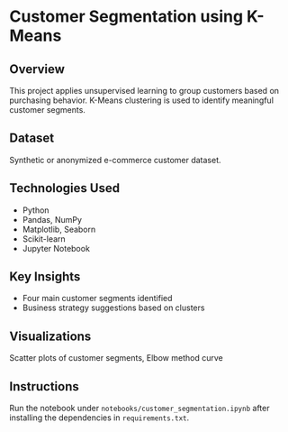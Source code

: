 # Customer Segmentation using K-Means

## Overview
This project applies unsupervised learning to group customers based on purchasing behavior. K-Means clustering is used to identify meaningful customer segments.

## Dataset
Synthetic or anonymized e-commerce customer dataset.

## Technologies Used
- Python
- Pandas, NumPy
- Matplotlib, Seaborn
- Scikit-learn
- Jupyter Notebook

## Key Insights
- Four main customer segments identified
- Business strategy suggestions based on clusters

## Visualizations
Scatter plots of customer segments, Elbow method curve

## Instructions
Run the notebook under `notebooks/customer_segmentation.ipynb` after installing the dependencies in `requirements.txt`.
